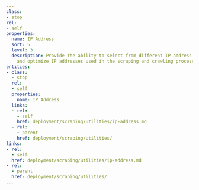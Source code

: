 ```yaml
---
class:
- stop
rel:
- self
properties:
  name: IP Address
  sort: 5
  level: 3
  description: Provide the ability to select from different IP address pools, change,
    and optimize IP addresses used in the scraping and crawling process.
entities:
- class:
  - stop
  rel:
  - self
  properties:
    name: IP Address
  links:
  - rel:
    - self
    href: deployment/scraping/utilities/ip-address.md
  - rel:
    - parent
    href: deployment/scraping/utilities/
links:
- rel:
  - self
  href: deployment/scraping/utilities/ip-address.md
- rel:
  - parent
  href: deployment/scraping/utilities/
...
```

